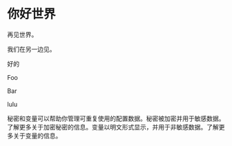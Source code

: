 # 你好世界

再见世界。

我们在另一边见。

好的

Foo

Bar

lulu

秘密和变量可以帮助你管理可重复使用的配置数据。秘密被加密并用于敏感数据。了解更多关于加密秘密的信息。变量以明文形式显示，并用于非敏感数据。了解更多关于变量的信息。